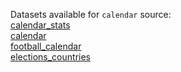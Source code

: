 Datasets available for `calendar` source:  
[calendar_stats](https://docs.upgini.com/public/calendar/calendar_stats)  
[calendar](https://docs.upgini.com/public/calendar/calendar)  
[football_calendar](https://docs.upgini.com/public/calendar/football_calendar)  
[elections_countries](https://docs.upgini.com/public/calendar/elections_countries)  
